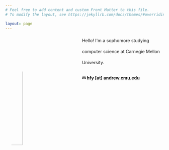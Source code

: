 ```yaml
---
# Feel free to add content and custom Front Matter to this file.
# To modify the layout, see https://jekyllrb.com/docs/themes/#overriding-theme-defaults

layout: page
---
```

<span>
<img src="{{site.url}}/misc/profile.jpg" ALIGN="left" float="left"  width="30%" height="30%" style="border-radius: 50%; padding: 0px 80px 10px 10px"/>
</span>
<div style="line-height: 250%; float : 'right'%">
<p></p>
Hello! I'm a sophomore studying computer science at Carnegie Mellon University. 
<p></p>
<p style = "text-align: justify;">
<b> ✉   hfy [at] andrew.cmu.edu</b>
</p>
</div>
